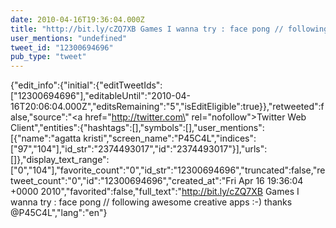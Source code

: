 ```yaml
---
date: 2010-04-16T19:36:04.000Z
title: "http://bit.ly/cZQ7XB Games I wanna try : face pong // following awesome creative apps :-) thanks <a href='http://twitter.com/P45C4L'>@P45C4L</a>″"
user_mentions: "undefined"
tweet_id: "12300694696"
pub_type: "tweet"
---
```

{"edit_info":{"initial":{"editTweetIds":["12300694696"],"editableUntil":"2010-04-16T20:06:04.000Z","editsRemaining":"5","isEditEligible":true}},"retweeted":false,"source":"<a href=\"http://twitter.com\" rel=\"nofollow\">Twitter Web Client</a>","entities":{"hashtags":[],"symbols":[],"user_mentions":[{"name":"agatta kristi","screen_name":"P45C4L","indices":["97","104"],"id_str":"2374493017","id":"2374493017"}],"urls":[]},"display_text_range":["0","104"],"favorite_count":"0","id_str":"12300694696","truncated":false,"retweet_count":"0","id":"12300694696","created_at":"Fri Apr 16 19:36:04 +0000 2010","favorited":false,"full_text":"http://bit.ly/cZQ7XB Games I wanna try : face pong // following awesome creative apps :-) thanks @P45C4L","lang":"en"}
